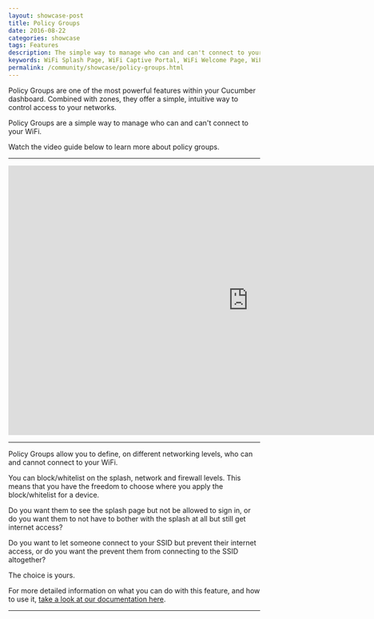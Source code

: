 ```yaml
---
layout: showcase-post
title: Policy Groups
date: 2016-08-22
categories: showcase
tags: Features
description: The simple way to manage who can and can't connect to your WiFi.
keywords: WiFi Splash Page, WiFi Captive Portal, WiFi Welcome Page, WiFi Splash page html5, WiFi splash page example, wifi splash page template
permalink: /community/showcase/policy-groups.html
---
```


Policy Groups are one of the most powerful features within your Cucumber dashboard. Combined with zones, they offer a simple, intuitive way to control access to your networks.

Policy Groups are a simple way to manage who can and can't connect to your WiFi.

Watch the video guide below to learn more about policy groups.

<hr>

<div class='embed-container'>
<iframe width="960" height="540" src="https://www.youtube.com/embed/g7sU7fAjFbE?rel=0&amp;color=white&amp;showinfo=0&amp;autohide=1" frameborder="0" allowfullscreen></iframe>
</div>

<hr>

Policy Groups allow you to define, on different networking levels, who can and cannot connect to your WiFi.

You can block/whitelist on the splash, network and firewall levels. This means that you have the freedom to choose where you apply the block/whitelist for a device.

Do you want them to see the splash page but not be allowed to sign in, or do you want them to not have to bother with the splash at all but still get internet access?

Do you want to let someone connect to your SSID but prevent their internet access, or do you want the prevent them from connecting to the SSID altogether?

The choice is yours.

For more detailed information on what you can do with this feature, and how to use it, <a href="http://docs.cucumberwifi.io/article/434-understanding-policy-groups">take a look at our documentation here</a>.

---

